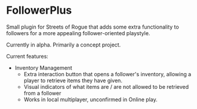 # FollowerPlus
Small plugin for Streets of Rogue that adds some extra functionality to followers for a more appealing follower-oriented playstyle.

Currently in alpha. Primarily a concept project.

Current features:
  - Inventory Management
    - Extra interaction button that opens a follower's inventory, allowing a player to retrieve items they have given.
    - Visual indicators of what items are / are not allowed to be retrieved from a follower
    - Works in local multiplayer, unconfirmed in Online play.
